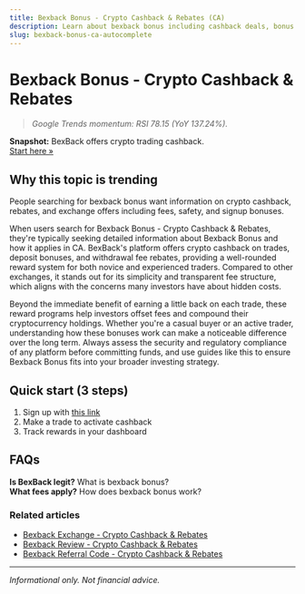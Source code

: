 ```yaml
---
title: Bexback Bonus - Crypto Cashback & Rebates (CA)
description: Learn about bexback bonus including cashback deals, bonus offers, and how to maximize your crypto rewards.
slug: bexback-bonus-ca-autocomplete
---
```


# Bexback Bonus - Crypto Cashback & Rebates

> _Google Trends momentum: RSI 78.15 (YoY 137.24%)._

**Snapshot:** BexBack offers crypto trading cashback.  
[Start here »](https://link.bexback.com/vfPttJ)

## Why this topic is trending

People searching for bexback bonus want information on crypto cashback, rebates, and exchange offers including fees, safety, and signup bonuses.

When users search for Bexback Bonus - Crypto Cashback & Rebates, they're typically seeking detailed information about Bexback Bonus and how it applies in CA. BexBack's platform offers crypto cashback on trades, deposit bonuses, and withdrawal fee rebates, providing a well-rounded reward system for both novice and experienced traders. Compared to other exchanges, it stands out for its simplicity and transparent fee structure, which aligns with the concerns many investors have about hidden costs.

Beyond the immediate benefit of earning a little back on each trade, these reward programs help investors offset fees and compound their cryptocurrency holdings. Whether you're a casual buyer or an active trader, understanding how these bonuses work can make a noticeable difference over the long term. Always assess the security and regulatory compliance of any platform before committing funds, and use guides like this to ensure Bexback Bonus fits into your broader investing strategy.

## Quick start (3 steps)

1) Sign up with [this link](https://link.bexback.com/vfPttJ)  
2) Make a trade to activate cashback  
3) Track rewards in your dashboard

## FAQs

**Is BexBack legit?** What is bexback bonus?  
**What fees apply?** How does bexback bonus work?



### Related articles

- [Bexback Exchange - Crypto Cashback & Rebates](/content/pages/bexback-exchange.md)
- [Bexback Review - Crypto Cashback & Rebates](/content/pages/bexback-review.md)
- [Bexback Referral Code - Crypto Cashback & Rebates](/content/pages/bexback-referral-code.md)

---

_Informational only. Not financial advice._
